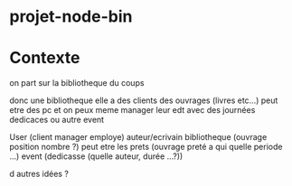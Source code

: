 # projet-node-bin

# Contexte 

on part sur la bibliotheque du coups

donc une bibliotheque elle a des clients des ouvrages (livres etc...) peut etre des pc et on peux meme manager leur edt avec des journées dedicaces ou autre event

User (client manager employe) auteur/ecrivain
bibliotheque (ouvrage position nombre ?) 
peut etre les prets (ouvrage preté a qui quelle periode ...)
event (dedicasse (quelle auteur, durée ...?))

d autres idées ?
